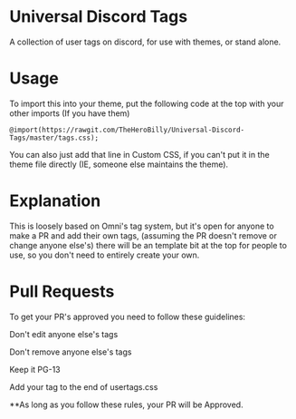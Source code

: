 # Universal Discord Tags
A collection of user tags on discord, for use with themes, or stand alone.

# Usage
To import this into your theme, put the following code at the top with your other imports (If you have them)

`@import(https://rawgit.com/TheHeroBilly/Universal-Discord-Tags/master/tags.css);`

You can also just add that line in Custom CSS, if you can't put it in the theme file directly (IE, someone else maintains the theme).

# Explanation

This is loosely based on Omni's tag system, but it's open for anyone to make a PR and add their own tags, (assuming the PR doesn't remove or change anyone else's) there will be an template bit at the top for people to use, so you don't need to entirely create your own.

# Pull Requests

To get your PR's approved you need to follow these guidelines:

Don't edit anyone else's tags

Don't remove anyone else's tags

Keep it PG-13

Add your tag to the end of usertags.css

**As long as you follow these rules, your PR will be Approved.
